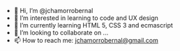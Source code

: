 - 👋 Hi, I’m @jchamorrobernal
- 👀 I’m interested in learning to code and UX design
- 🌱 I’m currently learning HTML 5, CSS 3 and ecmascript
- 💞️ I’m looking to collaborate on ...
- 📫 How to reach me: jchamorrobernal@gmail.com

<!---
jchamorrobernal/jchamorrobernal is a ✨ special ✨ repository because its `README.md` (this file) appears on your GitHub profile.
You can click the Preview link to take a look at your changes.
--->
